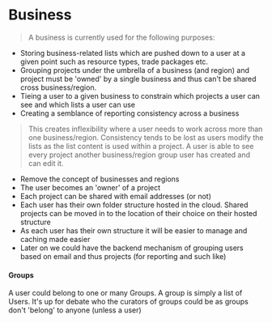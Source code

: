 # Business

>A business is currently used for the following purposes:

* Storing business-related lists which are pushed down to a user at a given point such as resource types, trade packages etc.
* Grouping projects under the umbrella of a business (and region) and project must be 'owned' by a single business and thus can't be shared cross business/region.
* Tieing a user to a given business to constrain which projects a user can see and which lists a user can use
* Creating a semblance of reporting consistency across a business

>This creates inflexibility where a user needs to work across more than one business/region. Consistency tends to be lost as users modify the lists as the list content is used within a project. A user is able to see every project another business/region group user has created and can edit it.

* Remove the concept of businesses and regions
* The user becomes an 'owner' of a project
* Each project can be shared with email addresses (or not)
* Each user has their own folder structure hosted in the cloud. Shared projects can be moved in to the location of their choice on their hosted structure
* As each user has their own structure it will be easier to manage and caching made easier
* Later on we could have the backend mechanism of grouping users based on email and thus projects (for reporting and such like)

#### Groups

A user could belong to one or many Groups. A group is simply a list of Users. It's up for debate who the curators of groups could be as groups don't 'belong' to anyone (unless a user)
